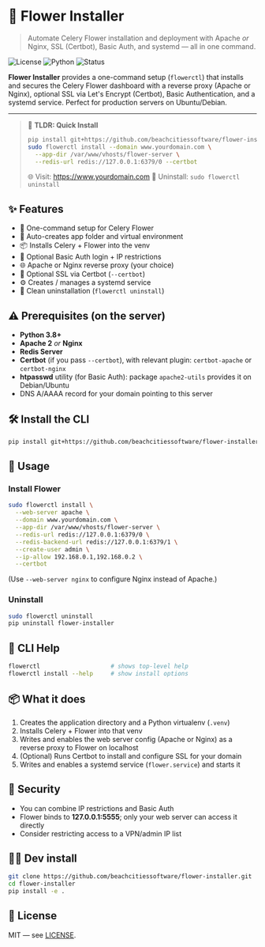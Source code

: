 # 🌼 Flower Installer
> Automate Celery Flower installation and deployment with Apache *or* Nginx, SSL (Certbot), Basic Auth, and systemd — all in one command.

![License](https://img.shields.io/badge/license-MIT-green.svg)
![Python](https://img.shields.io/badge/python-3.8+-blue.svg)
![Status](https://img.shields.io/badge/status-stable-brightgreen.svg)

**Flower Installer** provides a one-command setup (`flowerctl`) that installs and secures the Celery Flower dashboard with a reverse proxy (Apache or Nginx), optional SSL via Let's Encrypt (Certbot), Basic Authentication, and a systemd service. Perfect for production servers on Ubuntu/Debian.

---

> 🔗 **TLDR: Quick Install**
> ```bash
> pip install git+https://github.com/beachcitiessoftware/flower-installer.git
> sudo flowerctl install --domain www.yourdomain.com \
>   --app-dir /var/www/vhosts/flower-server \
>   --redis-url redis://127.0.0.1:6379/0 --certbot
> ```
> 🌐 Visit: https://www.yourdomain.com 
> 🧹 Uninstall: `sudo flowerctl uninstall`

## ✨ Features
- 🚀 One-command setup for Celery Flower
- 🧱 Auto-creates app folder and virtual environment
- 📦 Installs Celery + Flower into the venv
- 🔐 Optional Basic Auth login + IP restrictions
- 🌐 Apache or Nginx reverse proxy (your choice)
- 🔑 Optional SSL via Certbot (`--certbot`)
- ⚙️ Creates / manages a systemd service
- 🧹 Clean uninstallation (`flowerctl uninstall`)

## ⚠️ Prerequisites (on the server)
- **Python 3.8+**
- **Apache 2** *or* **Nginx**
- **Redis Server**
- **Certbot** (if you pass `--certbot`), with relevant plugin: `certbot-apache` or `certbot-nginx`
- **htpasswd** utility (for Basic Auth): package `apache2-utils` provides it on Debian/Ubuntu
- DNS A/AAAA record for your domain pointing to this server

## 🛠️ Install the CLI
```bash
pip install git+https://github.com/beachcitiessoftware/flower-installer.git
```

## 🚀 Usage
### Install Flower
```bash
sudo flowerctl install \
  --web-server apache \
  --domain www.yourdomain.com \
  --app-dir /var/www/vhosts/flower-server \
  --redis-url redis://127.0.0.1:6379/0 \
  --redis-backend-url redis://127.0.0.1:6379/1 \
  --create-user admin \
  --ip-allow 192.168.0.1,192.168.0.2 \
  --certbot
```
(Use `--web-server nginx` to configure Nginx instead of Apache.)

### Uninstall
```bash
sudo flowerctl uninstall
pip uninstall flower-installer
```

## 🧰 CLI Help
```bash
flowerctl                    # shows top-level help
flowerctl install --help     # show install options
```

## 📦 What it does
1. Creates the application directory and a Python virtualenv (`.venv`)
2. Installs Celery + Flower into that venv
3. Writes and enables the web server config (Apache or Nginx) as a reverse proxy to Flower on localhost
4. (Optional) Runs Certbot to install and configure SSL for your domain
5. Writes and enables a systemd service (`flower.service`) and starts it

## 🔐 Security
- You can combine IP restrictions and Basic Auth
- Flower binds to **127.0.0.1:5555**; only your web server can access it directly
- Consider restricting access to a VPN/admin IP list

## 🧑‍💻 Dev install
```bash
git clone https://github.com/beachcitiessoftware/flower-installer.git
cd flower-installer
pip install -e .
```

## 📜 License
MIT — see [LICENSE](LICENSE).
